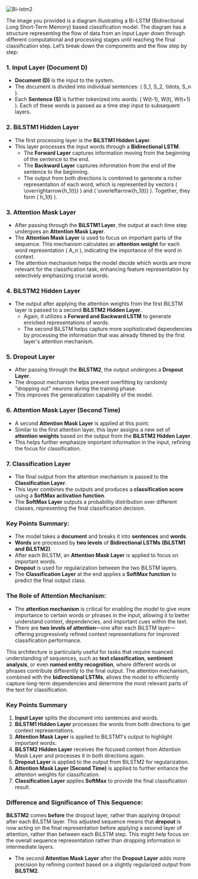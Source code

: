 ![Bi-lstm2](https://github.com/user-attachments/assets/aa7dd551-bf47-4d00-998a-e679b9a76640)


The image you provided is a diagram illustrating a Bi-LSTM (Bidirectional Long Short-Term Memory) based classification model. The diagram has a structure representing the flow of data from an Input Layer down through different computational and processing stages until reaching the final classification step. Let’s break down the components and the flow step by step:

### **1. Input Layer (Document D)**
- **Document (D)** is the input to the system.
- The document is divided into individual sentences: \( S_1, S_2, \ldots, S_n \).
- Each **Sentence (S)** is further tokenized into words: \( W(t-1), W(t), W(t+1) \). Each of these words is passed as a time step input to subsequent layers.

### **2. BiLSTM1 Hidden Layer**
- The first processing layer is the **BiLSTM1 Hidden Layer**.
- This layer processes the input words through a **Bidirectional LSTM**.
  - The **Forward Layer** captures information moving from the beginning of the sentence to the end.
  - The **Backward Layer** captures information from the end of the sentence to the beginning.
  - The output from both directions is combined to generate a richer representation of each word, which is represented by vectors \( \overrightarrow{h_1(t)} \) and \( \overleftarrow{h_1(t)} \). Together, they form \( h_1(t) \).
  
### **3. Attention Mask Layer**
- After passing through the **BiLSTM1 Layer**, the output at each time step undergoes an **Attention Mask Layer**.
- The **Attention Mask Layer** is used to focus on important parts of the sequence. This mechanism calculates an **attention weight** for each word representation \( A_n \), indicating the importance of the word in context.
- The attention mechanism helps the model decide which words are more relevant for the classification task, enhancing feature representation by selectively emphasizing crucial words.

### **4. BiLSTM2 Hidden Layer**
- The output after applying the attention weights from the first BiLSTM layer is passed to a second **BiLSTM2 Hidden Layer**.
  - Again, it utilizes a **Forward and Backward LSTM** to generate enriched representations of words.
  - The second BiLSTM helps capture more sophisticated dependencies by processing the information that was already filtered by the first layer's attention mechanism.
  
### **5. Dropout Layer**
- After passing through the **BiLSTM2**, the output undergoes a **Dropout Layer**.
- The dropout mechanism helps prevent overfitting by randomly "dropping out" neurons during the training phase.
- This improves the generalization capability of the model.

### **6. Attention Mask Layer (Second Time)**
- A second **Attention Mask Layer** is applied at this point.
- Similar to the first attention layer, this layer assigns a new set of **attention weights** based on the output from the **BiLSTM2 Hidden Layer**.
- This helps further emphasize important information in the input, refining the focus for classification.

### **7. Classification Layer**
- The final output from the attention mechanism is passed to the **Classification Layer**.
- This layer combines the outputs and produces a **classification score** using a **SoftMax activation function**.
- The **SoftMax Layer** outputs a probability distribution over different classes, representing the final classification decision.

### **Key Points Summary:**
- The model takes a **document** and breaks it into **sentences** and **words**.
- **Words** are processed by **two levels** of **Bidirectional LSTMs (BiLSTM1 and BiLSTM2)**.
- After each BiLSTM, an **Attention Mask Layer** is applied to focus on important words.
- **Dropout** is used for regularization between the two BiLSTM layers.
- The **Classification Layer** at the end applies a **SoftMax function** to predict the final output class.
  
### **The Role of Attention Mechanism:**
- The **attention mechanism** is critical for enabling the model to give more importance to certain words or phrases in the input, allowing it to better understand context, dependencies, and important cues within the text.
- There are **two levels of attention**—one after each BiLSTM layer—offering progressively refined context representations for improved classification performance.

This architecture is particularly useful for tasks that require nuanced understanding of sequences, such as **text classification**, **sentiment analysis**, or even **named entity recognition**, where different words or phrases contribute differently to the final output. The attention mechanism, combined with the **bidirectional LSTMs**, allows the model to efficiently capture long-term dependencies and determine the most relevant parts of the text for classification.


### **Key Points Summary**
1. **Input Layer** splits the document into sentences and words.
2. **BiLSTM1 Hidden Layer** processes the words from both directions to get context representations.
3. **Attention Mask Layer** is applied to BiLSTM1's output to highlight important words.
5. **BiLSTM2 Hidden Layer** receives the focused context from Attention Mask Layer and processes it in both directions again.
4. **Dropout Layer** is applied to the output from BiLSTM2 for regularization.
6. **Attention Mask Layer (Second Time)** is applied to further enhance the attention weights for classification.
7. **Classification Layer** applies **SoftMax** to provide the final classification result.

### **Difference and Significance of This Sequence:**
**BiLSTM2** comes **before** the dropout layer, rather than applying dropout after each BiLSTM layer. This adjusted sequence means that **dropout** is now acting on the final representation before applying a second layer of attention, rather than between each BiLSTM step. This might help focus on the overall sequence representation rather than dropping information in intermediate layers.
- The second **Attention Mask Layer** after the **Dropout Layer** adds more precision by refining context based on a slightly regularized output from **BiLSTM2**.
